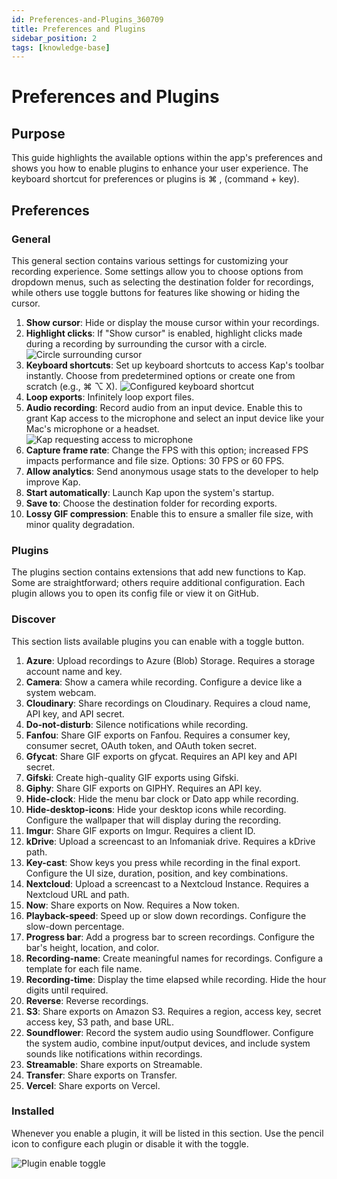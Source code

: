 ```yaml
---
id: Preferences-and-Plugins_360709
title: Preferences and Plugins
sidebar_position: 2
tags: [knowledge-base]
---
```


# Preferences and Plugins

## **Purpose**

This guide highlights the available options within the app's preferences and shows you how to enable plugins to enhance your user experience. The keyboard shortcut for preferences or plugins is ⌘ , (command + key).

## **Preferences**

### General

This general section contains various settings for customizing your recording experience. Some settings allow you to choose options from dropdown menus, such as selecting the destination folder for recordings, while others use toggle buttons for features like showing or hiding the cursor.

  1. **Show cursor**: Hide or display the mouse cursor within your recordings.
  2. **Highlight clicks**: If "Show cursor" is enabled, highlight clicks made during a recording by surrounding the cursor with a circle.
![Circle surrounding cursor](/img/Preferences-and-Plugins_360709_images/360730.jpg)
  1. **Keyboard shortcuts**: Set up keyboard shortcuts to access Kap's toolbar instantly. Choose from predetermined options or create one from scratch (e.g., ⌘ ⌥ X).
![Configured keyboard shortcut](/img/Preferences-and-Plugins_360709_images/262587.png)
  1. **Loop exports**: Infinitely loop export files.
  2. **Audio recording**: Record audio from an input device. Enable this to grant Kap access to the microphone and select an input device like your Mac's microphone or a headset.
![Kap requesting access to microphone](/img/Preferences-and-Plugins_360709_images/360742.png)
  1. **Capture frame rate**: Change the FPS with this option; increased FPS impacts performance and file size. Options: 30 FPS or 60 FPS.
  2. **Allow analytics**: Send anonymous usage stats to the developer to help improve Kap.
  3. **Start automatically**: Launch Kap upon the system's startup.
  4. **Save to**: Choose the destination folder for recording exports.
  5.  **Lossy GIF compression**: Enable this to ensure a smaller file size, with minor quality degradation.

### Plugins

The plugins section contains extensions that add new functions to Kap. Some are straightforward; others require additional configuration. Each plugin allows you to open its config file or view it on GitHub.

### Discover

This section lists available plugins you can enable with a toggle button.

  1. **Azure**: Upload recordings to Azure (Blob) Storage. Requires a storage account name and key.
  2. **Camera**: Show a camera while recording. Configure a device like a system webcam.
  3. **Cloudinary**: Share recordings on Cloudinary. Requires a cloud name, API key, and API secret.
  4. **Do-not-disturb**: Silence notifications while recording.
  5. **Fanfou**: Share GIF exports on Fanfou. Requires a consumer key, consumer secret, OAuth token, and OAuth token secret.
  6. **Gfycat**: Share GIF exports on gfycat. Requires an API key and API secret.
  7. **Gifski**: Create high-quality GIF exports using Gifski.
  8. **Giphy**: Share GIF exports on GIPHY. Requires an API key.
  9. **Hide-clock**: Hide the menu bar clock or Dato app while recording.
  10. **Hide-desktop-icons**: Hide your desktop icons while recording. Configure the wallpaper that will display during the recording.
  11. **Imgur**: Share GIF exports on Imgur. Requires a client ID.
  12. **kDrive**: Upload a screencast to an Infomaniak drive. Requires a kDrive path.
  13. **Key-cast**: Show keys you press while recording in the final export. Configure the UI size, duration, position, and key combinations.
  14. **Nextcloud**: Upload a screencast to a Nextcloud Instance. Requires a Nextcloud URL and path.
  15. **Now**: Share exports on Now. Requires a Now token.
  16. **Playback-speed**: Speed up or slow down recordings. Configure the slow-down percentage.
  17. **Progress bar**: Add a progress bar to screen recordings. Configure the bar's height, location, and color.
  18. **Recording-name**: Create meaningful names for recordings. Configure a template for each file name.
  19. **Recording-time**: Display the time elapsed while recording. Hide the hour digits until required.
  20. **Reverse**: Reverse recordings.
  21. **S3**: Share exports on Amazon S3. Requires a region, access key, secret access key, S3 path, and base URL.
  22. **Soundflower**: Record the system audio using Soundflower. Configure the system audio, combine input/output devices, and include system sounds like notifications within recordings.
  23. **Streamable**: Share exports on Streamable.
  24. **Transfer**: Share exports on Transfer.
  25. **Vercel**: Share exports on Vercel.

### Installed

Whenever you enable a plugin, it will be listed in this section. Use the pencil icon to configure each plugin or disable it with the toggle.

![Plugin enable toggle](/img/Preferences-and-Plugins_360709_images/328008.png)



